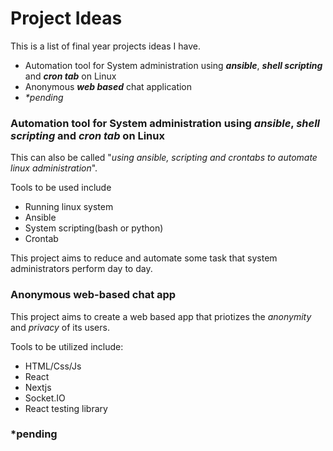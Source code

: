 # Project Ideas

This is a list of final year projects ideas I have.

- Automation tool for System administration using **_ansible_**, **_shell scripting_** and **_cron tab_** on Linux
- Anonymous **_web based_** chat application
- _*pending_

### Automation tool for System administration using **_ansible_**, **_shell scripting_** and **_cron tab_** on Linux

This can also be called "_using ansible, scripting and crontabs to automate linux administration_".

Tools to be used include
- Running linux system
- Ansible
- System scripting(bash or python)
- Crontab

This project aims to reduce and automate some task that system administrators perform day to day.

### Anonymous web-based chat app

This project aims to create a web based app that priotizes the _anonymity_ and _privacy_ of its users.

Tools to be utilized include:
- HTML/Css/Js
- React
- Nextjs
- Socket.IO
- React testing library

### *pending
